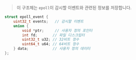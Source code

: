 >이 구조체는 `epoll`이 감시할 이벤트와 관련된 정보를 저장합니다.

```cpp
struct epoll_event {
    uint32_t events;   // 감시할 이벤트
    union {
        void *ptr;     // 사용자 정의 포인터
        int fd;       // 파일 디스크립터
        uint32_t u32; // 32비트 정수
        uint64_t u64; // 64비트 정수
    } data;           // 사용자 정의 데이터
};
```

